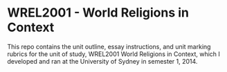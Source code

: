 # WREL2001 - World Religions in Context
This repo contains the unit outline, essay instructions, and unit marking rubrics for the unit of study, WREL2001 World Religions in Context, which I developed and ran at the University of Sydney in semester 1, 2014.
